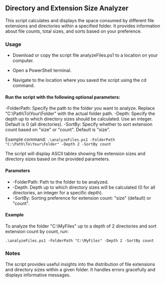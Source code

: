## Directory and Extension Size Analyzer
This script calculates and displays the space consumed by different file extensions and directories within a specified folder. It provides information about file counts, total sizes, and sorts based on your preference.

### Usage
- Download or copy the script file analyzeFiles.ps1 to a location on your computer.

- Open a PowerShell terminal.
- Navigate to the location where you saved the script using the cd command.
#### Run the script with the following optional parameters:
-FolderPath: Specify the path to the folder you want to analyze. Replace "C:\Path\To\Your\Folder" with the actual folder path.
-Depth: Specify the depth up to which directory sizes should be calculated. Use an integer. Default is 0 (all directories).
-SortBy: Specify whether to sort extension count based on "size" or "count". Default is "size".

Example command:
`.\analyzeFiles.ps1 -FolderPath "C:\Path\To\Your\Folder" -Depth 2 -SortBy count`

The script will display ASCII tables showing file extension sizes and directory sizes based on the provided parameters.

#### Parameters
- -FolderPath: Path to the folder to be analyzed.
- -Depth: Depth up to which directory sizes will be calculated (0 for all directories, an integer for a specific depth).
- -SortBy: Sorting preference for extension count: "size" (default) or "count".

#### Example
To analyze the folder "C:\MyFiles" up to a depth of 2 directories and sort extension count by count, run:

`.\analyzeFiles.ps1 -FolderPath "C:\MyFiles" -Depth 2 -SortBy count`

### Notes
The script provides useful insights into the distribution of file extensions and directory sizes within a given folder.
It handles errors gracefully and displays informative messages.
